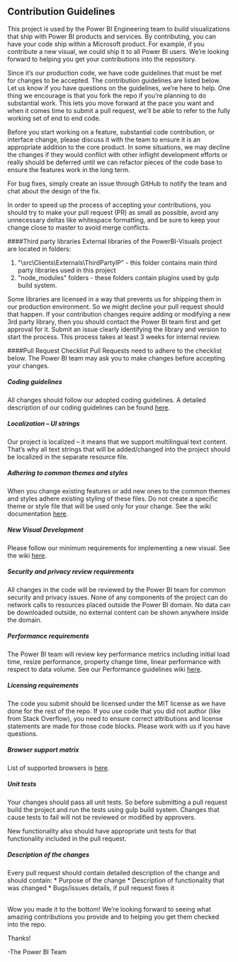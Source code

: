 ## Contribution Guidelines
This project is used by the Power BI Engineering team to build visualizations that ship with Power BI products and services.  By contributing, you can have your code ship within a Microsoft product.  For example, if you contribute a new visual, we could ship it to all Power BI users.  We’re looking forward to helping you get your contributions into the repository.


Since it’s our production code, we have code guidelines that must be met for changes to be accepted.  The contribution guidelines are listed below.  Let us know if you have questions on the guidelines, we’re here to help.  One thing we encourage is that you fork the repo if you’re planning to do substantial work. This lets you move forward at the pace you want and when it comes time to submit a pull request, we’ll be able to refer to the fully working set of end to end code.


Before you start working on a feature, substantial code contribution, or interface change, please discuss it with the team to ensure it is an appropriate addition to the core product. In some situations, we may decline the changes if they would conflict with other inflight development efforts or really should be deferred until we can refactor pieces of the code base to ensure the features work in the long term. 


For bug fixes, simply create an issue through GitHub to notify the team and chat about the design of the fix.


In order to speed up the process of accepting your contributions, you should try to make your pull request (PR) as small as possible, avoid any unnecessary deltas like whitespace formatting, and be sure to keep your change close to master to avoid merge conflicts.

####Third party libraries
External libraries of the PowerBI-Visuals project are located in folders:

1.	"\src\Clients\Externals\ThirdPartyIP" - this folder contains main third party libraries used in this project
2.	"node_modules" folders - these folders contain plugins used by gulp build system.

Some libraries are licensed in a way that prevents us for shipping them in our production environment. So we might decline your pull request should that happen. If your contribution changes require adding or modifying a new 3rd party library, then you should contact the Power BI team first and get approval for it. Submit an issue clearly identifying the library and version to start the process. This process takes at least 3 weeks for internal review.

####Pull Request Checklist
Pull Requests need to adhere to the checklist below. The Power BI team may ask you to make changes before accepting your changes.

##### Coding guidelines

  All changes should follow our adopted coding guidelines. A detailed description of our coding guidelines can be found [here](https://github.com/Microsoft/PowerBI-visuals/wiki/Coding-Guidelines).

##### Localization – UI strings

  Our project is localized – it means that we support multilingual text content. That’s why all text strings that will be added/changed into the project should be localized in the separate resource file.

##### Adhering to common themes and styles
 
  When you change existing features or add new ones to the common themes and styles adhere existing styling of these files. Do not create a specific theme or style file that will be used only for your change. See the wiki documentation [here](https://github.com/Microsoft/PowerBI-visuals/wiki/Adhering-to-common-themes-and-styles). 

##### New Visual Development

  Please follow our minimum requirements for implementing a new visual. See the wiki [here](https://github.com/Microsoft/PowerBI-visuals/wiki/Minimum-requirements-for-implementing-a-new-visual). 

##### Security and privacy review requirements
 
  All changes in the code will be reviewed by the Power BI team for common security and privacy issues. None of any components of the project can do network calls to resources placed outside the Power BI domain. No data can be downloaded outside, no external content can be shown anywhere inside the domain.

##### Performance requirements
 
  The Power BI team will review key performance metrics including initial load time, resize performance, property change time, linear performance with respect to data volume. See our Performance guidelines wiki [here](https://github.com/Microsoft/PowerBI-visuals/wiki/Performance-requirements). 

##### Licensing requirements

  The code you submit should be licensed under the MIT license as we have done for the rest of the repo.  If you use code that you did not author (like from Stack Overflow), you need to ensure correct attributions and license statements are made for those code blocks. Please work with us if you have questions.  

##### Browser support matrix
 
  List of supported browsers is [here](https://support.powerbi.com/knowledgebase/articles/443109-supported-browsers-for-power-bi).

##### Unit tests
 
  Your changes should pass all unit tests. So before submitting a pull request build the project and run the tests using gulp build system. Changes that cause tests to fail will not be reviewed or modified by approvers.

  New functionality also should have appropriate unit tests for that functionality included in the pull request.

##### Description of the changes

  Every pull request should contain detailed description of the change and should contain:
    *	Purpose of the change
    *	Description of functionality that was changed
    *	Bugs/issues details, if pull request fixes it
 
<br/>
Wow you made it to the bottom! We’re looking forward to seeing what amazing contributions you provide and to helping you get them checked into the repo.

Thanks!

-The Power BI Team
